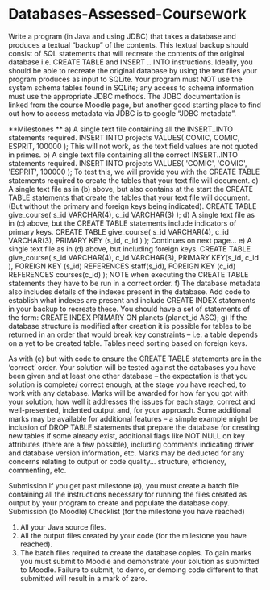 # Databases-Assessed-Coursework
Write a program (in Java and using JDBC) that takes a database and produces a textual “backup” of the contents. 
This textual backup should consist of SQL statements that will recreate the contents of the original database i.e. CREATE TABLE and INSERT .. INTO instructions. Ideally, you should be able to recreate the 
original database by using the text files your program produces as input to SQLite. 
Your program must NOT use the system schema tables found in SQLite; any access to schema information must use the appropriate JDBC methods. The JDBC documentation is linked from the course Moodle page, but another good starting place to find out how to access metadata via JDBC is to google “JDBC metadata”. 

**Milestones **
a) A single text file containing all the INSERT..INTO statements required. 
INSERT INTO projects VALUES( COMIC, COMIC, ESPRIT, 100000 ); 
This will not work, as the text field values are not quoted in primes. 
b) A single text file containing all the correct INSERT..INTO statements required. 
INSERT INTO projects VALUES( 'COMIC', 'COMIC', 'ESPRIT', 100000 ); 
To test this, we will provide you with the CREATE TABLE statements required to create the 
tables that your text file will document. 
c) A single text file as in (b) above, but also contains at the start the CREATE TABLE statements that 
create the tables that your text file will document. (But without the primary and foreign keys 
being indicated). 
CREATE TABLE give_course( 
s_id VARCHAR(4), 
c_id VARCHAR(3) 
); 
d) A single text file as in (c) above, but the CREATE TABLE statements include indicators of primary 
keys. 
CREATE TABLE give_course( 
s_id VARCHAR(4), 
c_id VARCHAR(3), 
PRIMARY KEY (s_id, c_id ) 
); 
Continues on next page… 
e) A single text file as in (d) above, but including foreign keys. 
CREATE TABLE give_course( 
s_id VARCHAR(4), 
c_id VARCHAR(3), 
PRIMARY KEY(s_id, c_id ), 
FOREIGN KEY (s_id) REFERENCES staff(s_id), 
FOREIGN KEY (c_id) REFERENCES courses(c_id) 
); 
NOTE when executing the CREATE TABLE statements they have to be run in a correct order. 
f) 
The database metadata also includes details of the indexes present in the database. Add code to 
establish what indexes are present and include CREATE INDEX statements in your backup to 
recreate these. You should have a set of statements of the form: 
CREATE INDEX PRIMARY ON planets (planet_id ASC); 
g) If the database structure is modified after creation it is possible for tables to be returned in an 
order that would break key constraints – i.e. a table depends on a yet to be created table. Tables 
need sorting based on foreign keys. 

As with (e) but with code to ensure the CREATE TABLE statements are in the ‘correct’ order. 
Your solution will be tested against the databases you have been given and at least one other database – the expectation is that you solution is complete/ correct enough, at the stage you have reached, to work with any database. Marks will be awarded for how far you got with your solution, how well it addresses the issues for each stage, correct and well-presented, indented output and, for your approach. Some additional marks may be available for additional features – a simple example might be inclusion of DROP TABLE statements that prepare the database for creating new tables if some already exist, additional flags like NOT NULL on key attributes (there are a few possible), including comments indicating driver and database version information, etc. Marks may be deducted for any concerns relating to output or code quality… structure, efficiency, commenting, etc. 

Submission 
If you get past milestone (a), you must create a batch file containing all the instructions necessary for running the files created as output by your program to create and populate the database copy. 
Submission (to Moodle) Checklist (for the milestone you have reached) 
1. All your Java source files. 
2. All the output files created by your code (for the milestone you have reached). 
3. The batch files required to create the database copies. 
To gain marks you must submit to Moodle and demonstrate your solution as submitted to Moodle. 
Failure to submit, to demo, or demoing code different to that submitted will result in a mark of zero.
